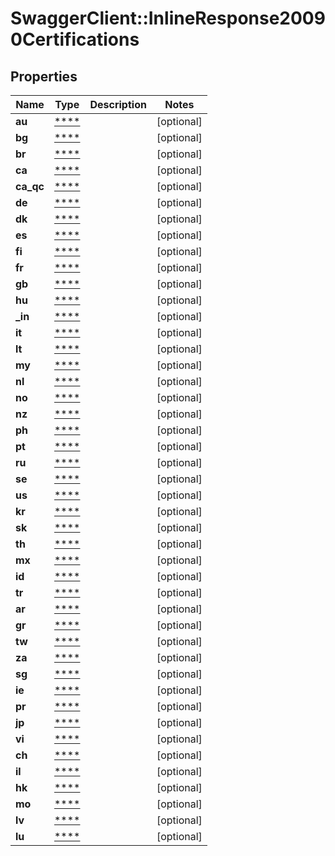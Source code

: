# SwaggerClient::InlineResponse20090Certifications

## Properties
Name | Type | Description | Notes
------------ | ------------- | ------------- | -------------
**au** | [****](.md) |  | [optional] 
**bg** | [****](.md) |  | [optional] 
**br** | [****](.md) |  | [optional] 
**ca** | [****](.md) |  | [optional] 
**ca_qc** | [****](.md) |  | [optional] 
**de** | [****](.md) |  | [optional] 
**dk** | [****](.md) |  | [optional] 
**es** | [****](.md) |  | [optional] 
**fi** | [****](.md) |  | [optional] 
**fr** | [****](.md) |  | [optional] 
**gb** | [****](.md) |  | [optional] 
**hu** | [****](.md) |  | [optional] 
**_in** | [****](.md) |  | [optional] 
**it** | [****](.md) |  | [optional] 
**lt** | [****](.md) |  | [optional] 
**my** | [****](.md) |  | [optional] 
**nl** | [****](.md) |  | [optional] 
**no** | [****](.md) |  | [optional] 
**nz** | [****](.md) |  | [optional] 
**ph** | [****](.md) |  | [optional] 
**pt** | [****](.md) |  | [optional] 
**ru** | [****](.md) |  | [optional] 
**se** | [****](.md) |  | [optional] 
**us** | [****](.md) |  | [optional] 
**kr** | [****](.md) |  | [optional] 
**sk** | [****](.md) |  | [optional] 
**th** | [****](.md) |  | [optional] 
**mx** | [****](.md) |  | [optional] 
**id** | [****](.md) |  | [optional] 
**tr** | [****](.md) |  | [optional] 
**ar** | [****](.md) |  | [optional] 
**gr** | [****](.md) |  | [optional] 
**tw** | [****](.md) |  | [optional] 
**za** | [****](.md) |  | [optional] 
**sg** | [****](.md) |  | [optional] 
**ie** | [****](.md) |  | [optional] 
**pr** | [****](.md) |  | [optional] 
**jp** | [****](.md) |  | [optional] 
**vi** | [****](.md) |  | [optional] 
**ch** | [****](.md) |  | [optional] 
**il** | [****](.md) |  | [optional] 
**hk** | [****](.md) |  | [optional] 
**mo** | [****](.md) |  | [optional] 
**lv** | [****](.md) |  | [optional] 
**lu** | [****](.md) |  | [optional] 

